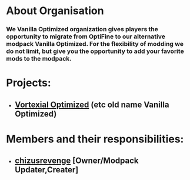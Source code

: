 
# About Organisation

### **We Vanilla Optimized organization gives players the opportunity to migrate from OptiFine to our alternative modpack Vanilla Optimized. For the flexibility of modding we do not limit, but give you the opportunity to add your favorite mods to the modpack.**

# Projects:

- ## [Vortexial Optimized](https://github.com/Vortexial-Optimized/Vortexial-Optimized) (etc old name Vanilla Optimized)

# Members and their responsibilities:

- ## [chizusrevenge](https://github.com/chizusrevenge) [Owner/Modpack Updater,Creater]
